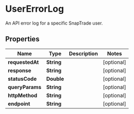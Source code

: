 

# UserErrorLog

An API error log for a specific SnapTrade user.

## Properties

| Name | Type | Description | Notes |
|------------ | ------------- | ------------- | -------------|
|**requestedAt** | **String** |  |  [optional] |
|**response** | **String** |  |  [optional] |
|**statusCode** | **Double** |  |  [optional] |
|**queryParams** | **String** |  |  [optional] |
|**httpMethod** | **String** |  |  [optional] |
|**endpoint** | **String** |  |  [optional] |



